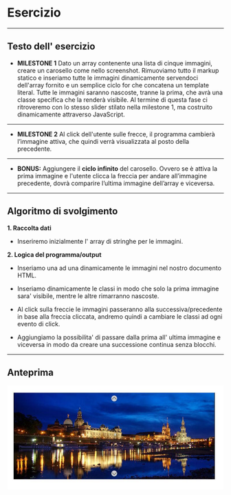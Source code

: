 # Esercizio

---

## Testo dell' esercizio

- **MILESTONE 1**
Dato un array contenente una lista di cinque immagini, creare un carosello come nello screenshot.
Rimuoviamo tutto il markup statico e inseriamo tutte le immagini dinamicamente servendoci dell'array fornito e un semplice ciclo for che concatena un template literal.
Tutte le immagini saranno nascoste, tranne la prima, che avrà una classe specifica che la renderà visibile.
Al termine di questa fase ci ritroveremo con lo stesso slider stilato nella milestone 1, ma costruito dinamicamente attraverso JavaScript.
---
- **MILESTONE 2**
Al click dell'utente sulle frecce, il programma cambierà l’immagine attiva, che quindi verrà visualizzata al posto della precedente.
---
- **BONUS:**
Aggiungere il **ciclo infinito** del carosello. Ovvero se è attiva la prima immagine e l'utente clicca la freccia per andare all’immagine precedente, dovrà comparire l’ultima immagine dell’array e viceversa.

---

## Algoritmo di svolgimento

**1. Raccolta dati**

- Inseriremo inizialmente l' array di stringhe per le immagini.

**2. Logica del programma/output**

- Inseriamo una ad una dinamicamente le immagini nel nostro documento HTML.

- Inseriamo dinamicamente le classi in modo che solo la prima immagine sara' visibile, mentre le altre rimarranno nascoste.

- Al click sulla freccie le immagini passeranno alla successiva/precedente in base alla freccia cliccata, andremo quindi a cambiare le classi ad ogni evento di click.

- Aggiungiamo la possibilita' di passare dalla prima all' ultima immagine e viceversa in modo da creare una successione continua senza blocchi.

---

## Anteprima

![preview](img/preview.JPG)


